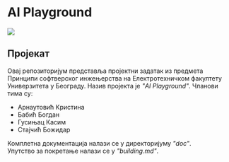 # AI Playground

![](https://api.travis-ci.org/psi-projekat/psi-projekat.svg?branch=master)

## Пројекат

Овај репозиторијум представља пројектни задатак из предмета Принципи софтверског инжењерства на Електротехничком факултету Универзитета у Београду. Назив пројекта је *"AI Playground"*. Чланови тима су:

- Арнаутовић Кристина
- Бабић Богдан
- Гусињац Касим
- Стајчић Божидар

Комплетна документација налази се у директоријуму *"doc"*.<br/>
Упутство за покретање налази се у *"building.md"*.
